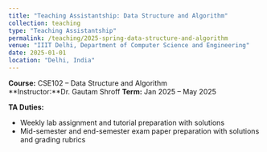 ```yaml
---
title: "Teaching Assistantship: Data Structure and Algorithm"
collection: teaching
type: "Teaching Assistantship"
permalink: /teaching/2025-spring-data-structure-and-algorithm
venue: "IIIT Delhi, Department of Computer Science and Engineering"
date: 2025-01-01
location: "Delhi, India"
---
```


**Course:** CSE102 – Data Structure and Algorithm  
**Instructor:**Dr. Gautam Shroff
**Term:** Jan 2025 – May 2025  

**TA Duties:**  
- Weekly lab assignment and tutorial preparation with solutions  
- Mid-semester and end-semester exam paper preparation with solutions and grading rubrics  
